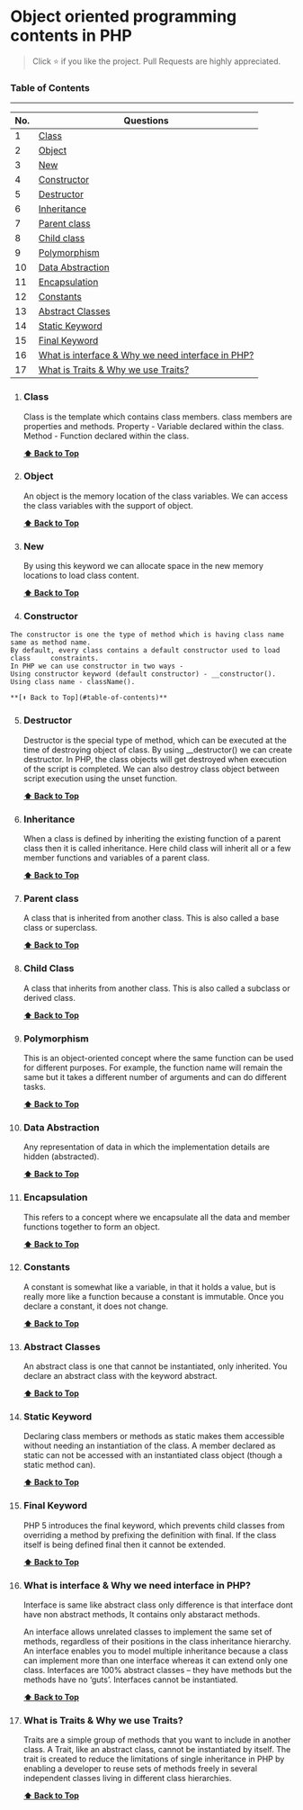 # Object oriented programming contents in PHP

> Click :star: if you like the project. Pull Requests are highly appreciated.

### Table of Contents
-------------------------------------------------------------------
| No. | Questions |
|---- | ---------
|1  | [Class](#class) |
|2  | [Object](#object) |
|3  | [New](#git-staging-files)|
|4  | [Constructor](#constructor)|
|5  | [Destructor](#destructor)|
|6  | [Inheritance](#Inheritance)|
|7  | [Parent class](#parent-class) |
|8  | [Child class](#child-class) |
|9  | [Polymorphism](#polymorphism)|
|10  | [Data Abstraction](#data-abstraction)|
|11  | [Encapsulation](#encapsulation)|
|12  | [Constants](#constants)|
|13  | [Abstract Classes](#abstract-classes)|
|14  | [Static Keyword](#static-keyword)|
|15  | [Final Keyword](#final-keyword)|
|16  | [What is interface & Why we need interface in PHP?](##what-is-interface--why-we-need-interface-in-php)|
|17  | [What is Traits & Why we use Traits?](##what-is-traits--why-we-use-traits)|


1.  ### Class
    Class is the template which contains class members. class members are properties and methods.
    Property - Variable declared within the class.
    Method - Function declared within the class.
    
    **[⬆ Back to Top](#table-of-contents)**

2.  ### Object
    An object is the memory location of the class variables. We can access the class variables with the support of object.
    
    **[⬆ Back to Top](#table-of-contents)**

3.  ### New
    By using this keyword we can allocate space in the new memory locations to load class content.
    
    **[⬆ Back to Top](#table-of-contents)**

4.   ### Constructor
    The constructor is one the type of method which is having class name same as method name. 
    By default, every class contains a default constructor used to load class     constraints.
    In PHP we can use constructor in two ways -
    Using constructor keyword (default constructor) - __constructor().
    Using class name - className().
    
    **[⬆ Back to Top](#table-of-contents)**
    
5.  ### Destructor
    Destructor is the special type of method, which can be executed at the time of destroying object of class. By using __destructor() we can create destructor. In PHP, the class objects will get destroyed when execution of the script is completed. We can also destroy class object between script execution using the unset function.
    
    **[⬆ Back to Top](#table-of-contents)**

6.  ### Inheritance
    When a class is defined by inheriting the existing function of a parent class then it is called inheritance. Here child class will inherit all or a few member functions and variables of a parent class.
    
    **[⬆ Back to Top](#table-of-contents)**

7.  ### Parent class
    A class that is inherited from another class. This is also called a base class or superclass.
    
    **[⬆ Back to Top](#table-of-contents)**

8.  ### Child Class
    A class that inherits from another class. This is also called a subclass or derived class.
    
    **[⬆ Back to Top](#table-of-contents)**

9.  ### Polymorphism
    This is an object-oriented concept where the same function can be used for different purposes. For example, the function name will remain the same but it takes a different number of arguments and can do different tasks.
    
    **[⬆ Back to Top](#table-of-contents)**

10. ### Data Abstraction
    Any representation of data in which the implementation details are hidden (abstracted).
    
    **[⬆ Back to Top](#table-of-contents)**

11. ### Encapsulation
    This refers to a concept where we encapsulate all the data and member functions together to form an object.
    
    **[⬆ Back to Top](#table-of-contents)**

12. ### Constants
    A constant is somewhat like a variable, in that it holds a value, but is really more like a function because a constant is immutable. Once you declare a constant, it does not change.
    
    **[⬆ Back to Top](#table-of-contents)**

13. ### Abstract Classes
    An abstract class is one that cannot be instantiated, only inherited. You declare an abstract class with the keyword abstract.
    
    **[⬆ Back to Top](#table-of-contents)**

14. ### Static Keyword
    Declaring class members or methods as static makes them accessible without needing an instantiation of the class. A member declared as static can not be accessed with an instantiated class object (though a static method can).
    
    **[⬆ Back to Top](#table-of-contents)**

15. ### Final Keyword
    PHP 5 introduces the final keyword, which prevents child classes from overriding a method by prefixing the definition with final. If the class itself is being defined final then it cannot be extended.
    
    **[⬆ Back to Top](#table-of-contents)**

16. ### What is interface & Why we need interface in PHP?

    Interface is same like abstract class only difference is that interface dont have non abstract methods, It contains only abstaract methods.
    
    An interface allows unrelated classes to implement the same set of methods, regardless of their positions in the class inheritance hierarchy. An interface enables you to model multiple inheritance because a class can implement more than one interface whereas it can extend only one class.
    Interfaces are 100% abstract classes – they have methods but the methods have no ‘guts’.
    Interfaces cannot be instantiated.

    **[⬆ Back to Top](#table-of-contents)**

17. ### What is Traits & Why we use Traits?

    Traits are a simple group of methods that you want to include in another class.
    A Trait, like an abstract class, cannot be instantiated by itself. The trait is created to reduce the limitations of single inheritance in PHP by enabling a developer to reuse sets of methods freely in several independent classes living in different class hierarchies.

    **[⬆ Back to Top](#table-of-contents)**
